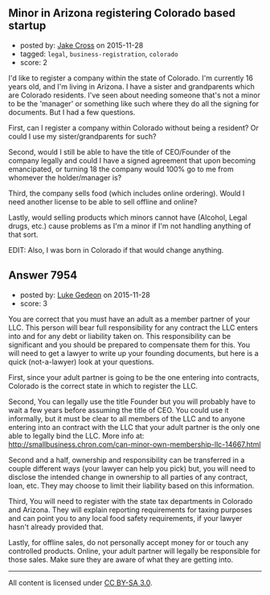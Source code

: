 ## Minor in Arizona registering Colorado based startup

- posted by: [Jake Cross](https://stackexchange.com/users/6298074/jake-cross) on 2015-11-28
- tagged: `legal`, `business-registration`, `colorado`
- score: 2

I'd like to register a company within the state of Colorado. I'm currently 16 years old, and I'm living in Arizona. I have a sister and grandparents which are Colorado residents. I've seen about needing someone that's not a minor to be the 'manager' or something like such where they do all the signing for documents. But I had a few questions.

First, can I register a company within Colorado without being a resident? Or could I use my sister/grandparents for such?

Second, would I still be able to have the title of CEO/Founder of the company legally and could I have a signed agreement that upon becoming emancipated, or turning 18 the company would 100% go to me from whomever the holder/manager is?

Third, the company sells food (which includes online ordering). Would I need another license to be able to sell offline and online?

Lastly, would selling products which minors cannot have (Alcohol, Legal drugs, etc.) cause problems as I'm a minor if I'm not handling anything of that sort.

EDIT: Also, I was born in Colorado if that would change anything.



## Answer 7954

- posted by: [Luke Gedeon](https://stackexchange.com/users/1119600/luke-gedeon) on 2015-11-28
- score: 3

You are correct that you must have an adult as a member partner of your LLC. This person will bear full responsibility for any contract the LLC enters into and for any debt or liability taken on. This responsibility can be significant and you should be prepared to compensate them for this. You will need to get a lawyer to write up your founding documents, but here is a quick (not-a-lawyer) look at your questions.

First, since your adult partner is going to be the one entering into contracts, Colorado is the correct state in which to register the LLC.

Second, You can legally use the title Founder but you will probably have to wait a few years before assuming the title of CEO. You could use it informally, but it must be clear to all members of the LLC and to anyone entering into an contract with the LLC that your adult partner is the only one able to legally bind the LLC. More info at: http://smallbusiness.chron.com/can-minor-own-membership-llc-14667.html

Second and a half, ownership and responsibility can be transferred in a couple different ways (your lawyer can help you pick) but, you will need to disclose the intended change in ownership to all parties of any contract, loan, etc. They may choose to limit their liability based on this information.

Third, You will need to register with the state tax departments in Colorado and Arizona. They will explain reporting requirements for taxing purposes and can point you to any local food safety requirements, if your lawyer hasn't already provided that.

Lastly, for offline sales, do not personally accept money for or touch any controlled products. Online, your adult partner will legally be responsible for those sales. Make sure they are aware of what they are getting into.



---

All content is licensed under [CC BY-SA 3.0](https://creativecommons.org/licenses/by-sa/3.0/).
